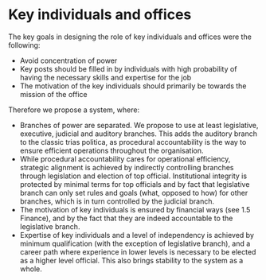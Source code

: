 # Key individuals and offices

The key goals in designing the role of key individuals and offices were the following:

* Avoid concentration of power
* Key posts should be filled in by individuals with high probability of having the necessary skills and expertise for the job
* The motivation of the key individuals should primarily be towards the mission of the office

Therefore we propose a system, where:

* Branches of power are separated. We propose to use at least legislative, executive, judicial and auditory branches. This adds the auditory branch to the classic trias politica, as procedural accountability is the way to ensure efficient operations throughout the organisation.
* While procedural accountability cares for operational efficiency, strategic alignment is achieved by indirectly controlling branches through legislation and election of top official. Institutional integrity is protected by minimal terms for top officials and by fact that legislative branch can only set rules and goals \(what, opposed to how\) for other branches, which is in turn controlled by the judicial branch.
* The motivation of key individuals is ensured by financial ways \(see 1.5 Finance\), and by the fact that they are indeed accountable to the legislative branch.
* Expertise of key individuals and a level of independency is achieved by minimum qualification \(with the exception of legislative branch\), and a career path where experience in lower levels is necessary to be elected as a higher level official. This also brings stability to the system as a whole.



